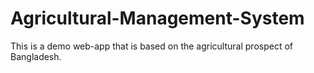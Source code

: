 # Agricultural-Management-System
This is a demo web-app that is based on the agricultural prospect of Bangladesh.
